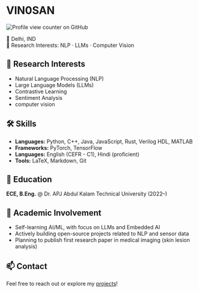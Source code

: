 # VIN0SAN
![Profile view counter on GitHub](https://komarev.com/ghpvc/?username=vin0san)

📍 Delhi, IND  
🧠 Research Interests: NLP · LLMs · Computer Vision

## 🔬 Research Interests

- Natural Language Processing (NLP)  
- Large Language Models (LLMs)  
- Contrastive Learning 
- Sentiment Analysis
- computer vision

## 🛠️ Skills

- **Languages:** Python, C++, Java, JavaScript, Rust, Verilog HDL, MATLAB  
- **Frameworks:** PyTorch, TensorFlow  
- **Languages:**  English (CEFR - C1), Hindi (proficient)  
- **Tools:** LaTeX, Markdown, Git

## 🧠 Education
**ECE, B.Eng.** @ Dr. APJ Abdul Kalam Technical University (2022–)

## 🔧 Academic Involvement

- Self-learning AI/ML, with focus on LLMs and Embedded AI  
- Actively building open-source projects related to NLP and sensor data  
- Planning to publish first research paper in medical imaging (skin lesion analysis)  

## 📫 Contact

Feel free to reach out or explore my [projects](https://github.com/vin0san)!
